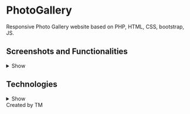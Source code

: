 # PhotoGallery
Responsive Photo Gallery website based on PHP, HTML, CSS, bootstrap, JS.

## Screenshots and Functionalities
<details><summary>Show</summary>
  <h3 align="center"> Interactive Main Page </h3>
  <p align="center">
    <img src="https://user-images.githubusercontent.com/44200262/113524312-3589bf00-95ae-11eb-923b-e44d24d3d30a.png" width="80%" align="center"></img>
  </p>
  <br>
  <h3 align="center"> It's fully responsive! </h3>
  <p align="center">
    <img src="https://user-images.githubusercontent.com/44200262/113524351-594d0500-95ae-11eb-813f-bf087418c09d.png" width="80%"></img>
  </p>
  <br>
  <h3 align="center"> Updating Menu Bar </h3>
  <p align="center">
    <img src="https://user-images.githubusercontent.com/44200262/113524322-3d496380-95ae-11eb-9763-98d1609d1828.png" width="80%"></img>
  </p>
  <br>
  <h3 align="center"> Create your own category! </h3>
  <p align="center">
    <img src="https://user-images.githubusercontent.com/44200262/113524328-463a3500-95ae-11eb-81b4-b56aef1cefa6.png" width="80%"></img>
  </p>
  <br>
  <h3 align="center"> Display photos in your category! </h3>
  <p align="center">
    <img src="https://user-images.githubusercontent.com/44200262/113524333-49352580-95ae-11eb-8476-f33eec11fccf.png" width="80%"></img>
  </p>
  <br>
  <h3 align="center"> You can edit your photos </h3>
  <p align="center">
    <img src="https://user-images.githubusercontent.com/44200262/113524343-5520e780-95ae-11eb-9c37-c4ec77323d04.png" width="80%"></img>
  </p>
  <br>
  <h3 align="center"> See the photo in its full resolution with edit options </h3>
  <p align="center">
    <img src="https://user-images.githubusercontent.com/44200262/113524348-56eaab00-95ae-11eb-9b0e-67b45dff41ba.png" width="80%"></img>
  </p>
  <br>
</details>

## Technologies
<details><summary>Show</summary>
  <h4> HTML5 </h4>
  <h4> CSS </h4>
  <h4> JavaScript </h4>
  <h4> PHP </h4>
  <h4> MySQL </h4>
  <h4> Bootstrap </h4>
  <h4> JSON </h4>
  <h4> Drag&Drop </h4>
</details>
Created by TM

